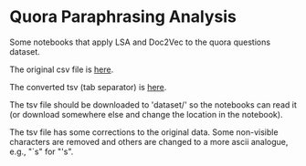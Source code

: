 # Quora Paraphrasing Analysis

Some notebooks that apply LSA and Doc2Vec to the quora questions dataset.

The original csv file is [here](https://uwoca-my.sharepoint.com/:x:/g/personal/furra_uwo_ca/EdtgQlCZPidCnwhflhjPOPgBgx6s64YpEp_1-Kd9id8QKA?e=iewN9w).

The converted tsv (tab separator) is [here](https://uwoca-my.sharepoint.com/:u:/g/personal/furra_uwo_ca/EZ3c75E_4HhOjWNWSDMmdy0BHP-SYC5X-Meg2E-aqXZUmQ?e=JIYaom).

The tsv file should be downloaded to 'dataset/' so the notebooks can read it (or download somewhere else and change the location in the notebook).

The tsv file has some corrections to the original data. Some non-visible characters are removed and others are changed to a more ascii analogue, e.g., "´s" for "'s".